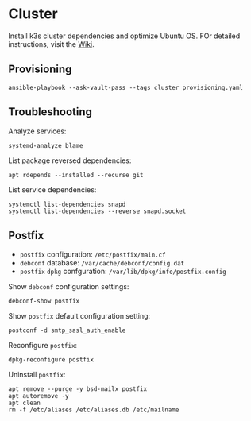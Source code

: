 # Cluster

Install k3s cluster dependencies and optimize Ubuntu OS. FOr detailed instructions, visit the [Wiki](../../../k3s-cluster.wiki/Cluster.md).

## Provisioning

```shell
ansible-playbook --ask-vault-pass --tags cluster provisioning.yaml
```

## Troubleshooting

Analyze services:

```shell
systemd-analyze blame
```

List package reversed dependencies:

```shell
apt rdepends --installed --recurse git
```

List service dependencies:

```shell
systemctl list-dependencies snapd
systemctl list-dependencies --reverse snapd.socket
```

## Postfix

- `postfix` configuration: `/etc/postfix/main.cf`
- `debconf` database: `/var/cache/debconf/config.dat`
- `postfix` `dpkg` confguration: `/var/lib/dpkg/info/postfix.config`

Show `debconf` configuration settings:

```shell
debconf-show postfix
```

Show `postfix` default configuration setting:

```shell
postconf -d smtp_sasl_auth_enable
```

Reconfigure `postfix`:

```shell
dpkg-reconfigure postfix
```

Uninstall `postfix`:

```shell
apt remove --purge -y bsd-mailx postfix
apt autoremove -y
apt clean
rm -f /etc/aliases /etc/aliases.db /etc/mailname
```
